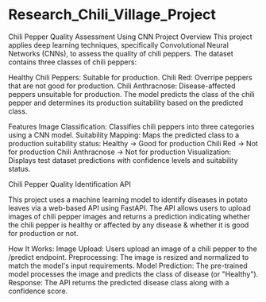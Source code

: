# Research_Chili_Village_Project
Chili Pepper Quality Assessment Using CNN
Project Overview
This project applies deep learning techniques, specifically Convolutional Neural Networks (CNNs), to assess the quality of chili peppers. The dataset contains three classes of chili peppers:

Healthy Chili Peppers: Suitable for production.
Chili Red: Overripe peppers that are not good for production.
Chili Anthracnose: Disease-affected peppers unsuitable for production.
The model predicts the class of the chili pepper and determines its production suitability based on the predicted class.

Features
Image Classification: Classifies chili peppers into three categories using a CNN model.
Suitability Mapping: Maps the predicted class to a production suitability status:
Healthy → Good for production
Chili Red → Not for production
Chili Anthracnose → Not for production
Visualization: Displays test dataset predictions with confidence levels and suitability status.

Chili Pepper Quality Identification API

This project uses a machine learning model to identify diseases in potato leaves via a web-based API using FastAPI. The API allows users to upload images of chili pepper images and returns a prediction indicating whether the chili pepper is healthy or affected by any disease & whether it is good for production or not.

How It Works: Image Upload: Users upload an image of a chili pepper to the /predict endpoint. Preprocessing: The image is resized and normalized to match the model's input requirements. Model Prediction: The pre-trained model processes the image and predicts the class of disease (or "Healthy"). Response: The API returns the predicted disease class along with a confidence score.
